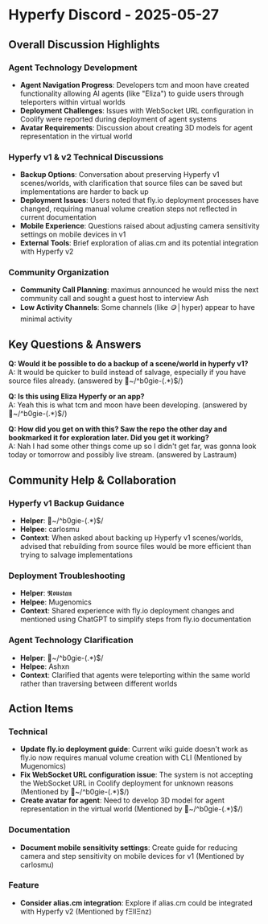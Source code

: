 # Hyperfy Discord - 2025-05-27

## Overall Discussion Highlights

### Agent Technology Development
- **Agent Navigation Progress**: Developers tcm and moon have created functionality allowing AI agents (like "Eliza") to guide users through teleporters within virtual worlds
- **Deployment Challenges**: Issues with WebSocket URL configuration in Coolify were reported during deployment of agent systems
- **Avatar Requirements**: Discussion about creating 3D models for agent representation in the virtual world

### Hyperfy v1 & v2 Technical Discussions
- **Backup Options**: Conversation about preserving Hyperfy v1 scenes/worlds, with clarification that source files can be saved but implementations are harder to back up
- **Deployment Issues**: Users noted that fly.io deployment processes have changed, requiring manual volume creation steps not reflected in current documentation
- **Mobile Experience**: Questions raised about adjusting camera sensitivity settings on mobile devices in v1
- **External Tools**: Brief exploration of alias.cm and its potential integration with Hyperfy v2

### Community Organization
- **Community Call Planning**: maximus announced he would miss the next community call and sought a guest host to interview Ash
- **Low Activity Channels**: Some channels (like 🪙│hyper) appear to have minimal activity

## Key Questions & Answers

**Q: Would it be possible to do a backup of a scene/world in hyperfy v1?**  
A: It would be quicker to build instead of salvage, especially if you have source files already. (answered by ᲼~/^b0gie-(.*)$/)

**Q: Is this using Eliza Hyperfy or an app?**  
A: Yeah this is what tcm and moon have been developing. (answered by ᲼~/^b0gie-(.*)$/)

**Q: How did you get on with this? Saw the repo the other day and bookmarked it for exploration later. Did you get it working?**  
A: Nah I had some other things come up so I didn't get far, was gonna look today or tomorrow and possibly live stream. (answered by Lastraum)

## Community Help & Collaboration

### Hyperfy v1 Backup Guidance
- **Helper**: ᲼~/^b0gie-(.*)$/
- **Helpee**: carlosmu
- **Context**: When asked about backing up Hyperfy v1 scenes/worlds, advised that rebuilding from source files would be more efficient than trying to salvage implementations

### Deployment Troubleshooting
- **Helper**: 𝕽𝖔𝖚𝖘𝖙𝖆𝖓
- **Helpee**: Mugenomics
- **Context**: Shared experience with fly.io deployment changes and mentioned using ChatGPT to simplify steps from fly.io documentation

### Agent Technology Clarification
- **Helper**: ᲼~/^b0gie-(.*)$/
- **Helpee**: Ashxn
- **Context**: Clarified that agents were teleporting within the same world rather than traversing between different worlds

## Action Items

### Technical
- **Update fly.io deployment guide**: Current wiki guide doesn't work as fly.io now requires manual volume creation with CLI (Mentioned by Mugenomics)
- **Fix WebSocket URL configuration issue**: The system is not accepting the WebSocket URL in Coolify deployment for unknown reasons (Mentioned by ᲼~/^b0gie-(.*)$/)
- **Create avatar for agent**: Need to develop 3D model for agent representation in the virtual world (Mentioned by ᲼~/^b0gie-(.*)$/)

### Documentation
- **Document mobile sensitivity settings**: Create guide for reducing camera and step sensitivity on mobile devices for v1 (Mentioned by carlosmu)

### Feature
- **Consider alias.cm integration**: Explore if alias.cm could be integrated with Hyperfy v2 (Mentioned by fΞllΞnz)